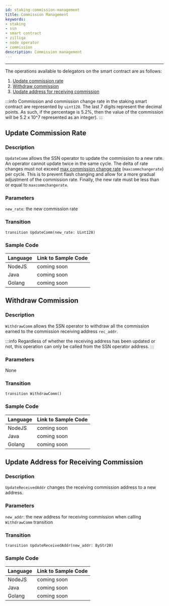 ```yaml
---
id: staking-commission-management
title: Commission Management
keywords: 
- staking
- ssn
- smart contract
- zilliqa	
- node operator 
- commission
description: Commission management
---
```

---

The operations available to delegators on the smart contract are as follows:

1. [Update commission rate](#update-commission-rate)
1. [Withdraw commission](#withdraw-commission)
1. [Update address for receiving commission](#update-address-for-receiving-commission)

:::info
Commission and commission change rate in the staking smart contract are represented by `uint128`. The last 7 digits represent the decimal points. As such, if the percentage is 5.2%, then the value of the commission will be 5.2 x 10^7 represented as an integer).
:::

## Update Commission Rate

### Description

`UpdateComm` allows the SSN operator to update the commission to a new rate. An operator cannot update twice in the same cycle. The delta of rate changes must not exceed [max commission change rate](https://github.com/Zilliqa/ZIP/blob/master/zips/zip-11.md#staking-parameters) (`maxcommchangerate`) per cycle. This is to prevent flash changing and allow for a more gradual adjustment of the commission rate. Finally, the new rate must be less than or equal to `maxcommchangerate`.

### Parameters

`new_rate`: the new commission rate

### Transition

```
transition UpdateComm(new_rate: Uint128)
```

### Sample Code

| Language | Link to Sample Code |
| -------- | ------------------- |
| NodeJS   | coming soon |
| Java     | coming soon |
| Golang   | coming soon |

## Withdraw Commission 

### Description

`WithdrawComm` allows the SSN operator to withdraw all the commission earned to the commission receiving address `rec_addr`.

:::info
Regardless of whether the receiving address has been updated or not, this operation can only be called from the SSN operator address.
:::

### Parameters

None

### Transition

```
transition WithdrawComm()
```

### Sample Code

| Language | Link to Sample Code |
| -------- | ------------------- |
| NodeJS   | coming soon |
| Java     | coming soon |
| Golang   | coming soon |

## Update Address for Receiving Commission

### Description

`UpdateReceivedAddr` changes the receiving commission address to a new address.

### Parameters

`new_addr`: the new address for receiving commission when calling `WithdrawComm` transition

### Transition

```
transition UpdateReceivedAddr(new_addr: ByStr20)
```

### Sample Code

| Language | Link to Sample Code |
| -------- | ------------------- |
| NodeJS   | coming soon |
| Java     | coming soon |
| Golang   | coming soon |
